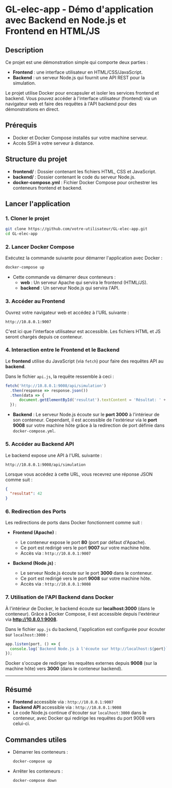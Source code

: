 # GL-elec-app - Démo d'application avec Backend en Node.js et Frontend en HTML/JS

## Description

Ce projet est une démonstration simple qui comporte deux parties :

- **Frontend** : une interface utilisateur en HTML/CSS/JavaScript.
- **Backend** : un serveur Node.js qui fournit une API REST pour la simulation.

Le projet utilise Docker pour encapsuler et isoler les services frontend et backend. Vous pouvez accéder à l'interface utilisateur (frontend) via un navigateur web et faire des requêtes à l'API backend pour des démonstrations en direct.

## Prérequis

- Docker et Docker Compose installés sur votre machine serveur.
- Accès SSH à votre serveur à distance.

## Structure du projet

- **frontend/** : Dossier contenant les fichiers HTML, CSS et JavaScript.
- **backend/** : Dossier contenant le code du serveur Node.js.
- **docker-compose.yml** : Fichier Docker Compose pour orchestrer les conteneurs frontend et backend.

## Lancer l'application

### 1. Cloner le projet

```bash
git clone https://github.com/votre-utilisateur/GL-elec-app.git
cd GL-elec-app
```

### 2. Lancer Docker Compose

Exécutez la commande suivante pour démarrer l'application avec Docker :

```bash
docker-compose up
```

- Cette commande va démarrer deux conteneurs :
  - **web** : Un serveur Apache qui servira le frontend (HTML/JS).
  - **backend** : Un serveur Node.js qui servira l'API.

### 3. Accéder au Frontend

Ouvrez votre navigateur web et accédez à l'URL suivante :

```
http://10.8.0.1:9007
```

C'est ici que l'interface utilisateur est accessible. Les fichiers HTML et JS seront chargés depuis ce conteneur.

### 4. Interaction entre le Frontend et le Backend

Le **frontend** utilise du JavaScript (via `fetch`) pour faire des requêtes API au **backend**.

Dans le fichier `api.js`, la requête ressemble à ceci :

```js
fetch('http://10.8.0.1:9008/api/simulation')
  .then(response => response.json())
  .then(data => {
      document.getElementById('resultat').textContent = 'Résultat: ' + data.resultat;
  });
```

- **Backend** : Le serveur Node.js écoute sur le **port 3000** à l'intérieur de son conteneur. Cependant, il est accessible de l'extérieur via le **port 9008** sur votre machine hôte grâce à la redirection de port définie dans `docker-compose.yml`.

### 5. Accéder au Backend API

Le backend expose une API à l'URL suivante :

```
http://10.8.0.1:9008/api/simulation
```

Lorsque vous accédez à cette URL, vous recevrez une réponse JSON comme suit :

```json
{
  "resultat": 42
}
```

### 6. Redirection des Ports

Les redirections de ports dans Docker fonctionnent comme suit :

- **Frontend (Apache)** :
  - Le conteneur expose le port **80** (port par défaut d'Apache).
  - Ce port est redirigé vers le port **9007** sur votre machine hôte.
  - Accès via : `http://10.8.0.1:9007`

- **Backend (Node.js)** :
  - Le serveur Node.js écoute sur le port **3000** dans le conteneur.
  - Ce port est redirigé vers le port **9008** sur votre machine hôte.
  - Accès via : `http://10.8.0.1:9008`

### 7. Utilisation de l'API Backend dans Docker

À l'intérieur de Docker, le backend écoute sur **localhost:3000** (dans le conteneur). Grâce à Docker Compose, il est accessible depuis l'extérieur via **http://10.8.0.1:9008**.

Dans le fichier `app.js` du backend, l'application est configurée pour écouter sur `localhost:3000` :

```js
app.listen(port, () => {
  console.log(`Backend Node.js à l'écoute sur http://localhost:${port}`);
});
```

Docker s'occupe de rediriger les requêtes externes depuis **9008** (sur la machine hôte) vers **3000** (dans le conteneur backend).

---

## Résumé

- **Frontend** accessible via : `http://10.8.0.1:9007`
- **Backend API** accessible via : `http://10.8.0.1:9008`
- Le code Node.js continue d'écouter sur `localhost:3000` dans le conteneur, avec Docker qui redirige les requêtes du port 9008 vers celui-ci.

## Commandes utiles

- Démarrer les conteneurs :
  ```bash
  docker-compose up
  ```
- Arrêter les conteneurs :
  ```bash
  docker-compose down
  ```